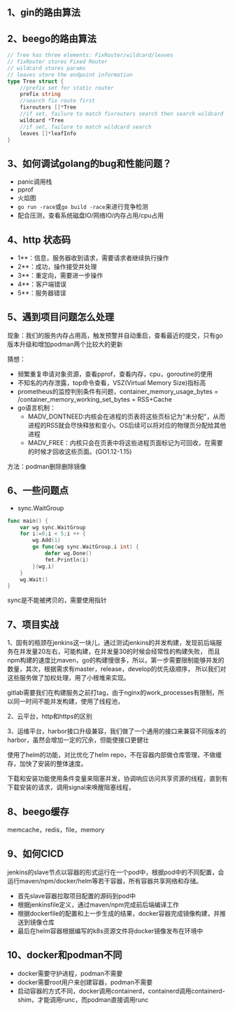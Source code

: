 ## 1、gin的路由算法

## 2、beego的路由算法

```go
// Tree has three elements: FixRouter/wildcard/leaves
// fixRouter stores Fixed Router
// wildcard stores params
// leaves store the endpoint information
type Tree struct {
	//prefix set for static router
	prefix string
	//search fix route first
	fixrouters []*Tree
	//if set, failure to match fixrouters search then search wildcard
	wildcard *Tree
	//if set, failure to match wildcard search
	leaves []*leafInfo
}
```

## 3、如何调试golang的bug和性能问题？
- panic调用栈
- pprof
- 火焰图
- `go run -race`或`go build -race`来进行竞争检测
- 配合压测，查看系统磁盘IO/网络IO/内存占用/cpu占用

## 4、http 状态码
- 1**：信息，服务器收到请求，需要请求者继续执行操作
- 2**：成功，操作接受并处理
- 3**：重定向，需要进一步操作
- 4**：客户端错误
- 5**：服务器错误

## 5、遇到项目问题怎么处理

现象：我们的服务内存占用高，触发预警并自动重启，查看最近的提交，只有go版本升级和增加podman两个比较大的更新

猜想：
- 频繁重复申请对象资源，查看pprof，查看内存，cpu，goroutine的使用
- 不知名的内存泄露，top命令查看，VSZ(Virtual Memory Size)指标高
- prometheus的监控判别条件有问题，container_memory_usage_bytes = /container_memory_working_set_bytes = RSS+Cache
- go语言机制：
  * MADV_DONTNEED:内核会在进程的页表将这些页标记为"未分配"，从而进程的RSS就会尽快释放和变小。OS后续可以将对应的物理页分配给其他进程
  * MADV_FREE：内核只会在页表中将这些进程页面标记为可回收，在需要的时候才回收这些页面。(GO1.12-1.15)

方法：podman删除删除镜像

## 6、一些问题点

- sync.WaitGroup

```go
func main() {
	var wg sync.WaitGroup
	for i:=0;i < 5;i ++ {
		wg.Add(1)
		go func(wg sync.WaitGroup,i int) {
			defer wg.Done()
			fmt.Println(i) 
		}(wg,i)
	}
	wg.Wait()
}
```
sync是不能被拷贝的，需要使用指针

## 7、项目实战

1、固有的瓶颈在jenkins这一块儿，通过测试jenkins的并发构建，发现前后端服务在并发量20左右，可能构建，在并发量30的时候会经常性的构建失败，
而且npm构建的速度比maven，go的构建慢很多，所以，第一步需要限制能够并发的数量，其次，根据需求有master，release，develop的优先级顺序，
所以我们对这些服务做了加权处理，用了小根堆来实现。

gitlab需要我们在构建服务之前打tag，由于nginx的work_processes有限制，所以同一时间不能并发构建，使用了线程池，

2、云平台，http和https的区别

3、运维平台，harbor接口升级兼容，我们做了一个通用的接口来兼容不同版本的harbor，虽然会增加一定的冗余，但能使接口更健壮

使用了helm的功能，对比优化了helm repo，不在容器内部做仓库管理，不做缓存，加快了安装的整体速度。

下载和安装功能使用条件变量来阻塞并发，协调响应访问共享资源的线程，直到有下载安装的请求，调用signal来唤醒阻塞线程，

## 8、beego缓存

memcache，redis，file，memory

## 9、如何CICD

jenkins的slave节点以容器的形式运行在一个pod中，根据pod中的不同配置，会运行maven/npm/docker/helm等若干容器，所有容器共享网络和存储。
- 首先slave容器拉取项目配置的源码到pod中
- 根据jenkinsfile定义，通过maven/npm完成前后端编译工作
- 根据dockerfile的配置和上一步生成的结果，docker容器完成镜像构建，并推送到镜像仓库
- 最后在helm容器根据编写的k8s资源文件将docker镜像发布在环境中

## 10、docker和podman不同

- docker需要守护进程，podman不需要
- docker需要root用户来创建容器，podman不需要
- 启动容器的方式不同，docker调用containerd，containerd调用containerd-shim，才能调用runc，而podman直接调用runc